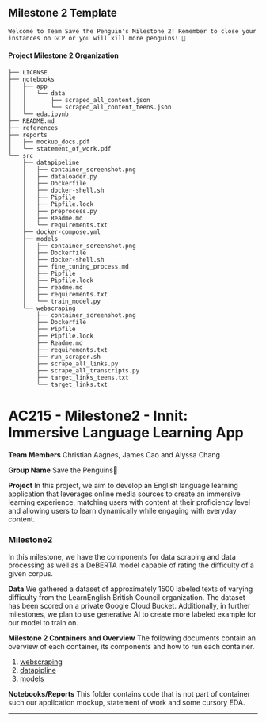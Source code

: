 ## Milestone 2 Template

```
Welcome to Team Save the Penguin's Milestone 2! Remember to close your instances on GCP or you will kill more penguins! 🐧
```

#### Project Milestone 2 Organization

```
├── LICENSE
├── notebooks
│   ├── app
│   │   └── data
│   │       ├── scraped_all_content.json
│   │       └── scraped_all_content_teens.json
│   └── eda.ipynb
├── README.md
├── references
├── reports
│   ├── mockup_docs.pdf
│   └── statement_of_work.pdf
└── src
    ├── datapipeline
    │   ├── container_screenshot.png
    │   ├── dataloader.py
    │   ├── Dockerfile
    │   ├── docker-shell.sh
    │   ├── Pipfile
    │   ├── Pipfile.lock
    │   ├── preprocess.py
    │   ├── Readme.md
    │   └── requirements.txt
    ├── docker-compose.yml
    ├── models
    │   ├── container_screenshot.png
    │   ├── Dockerfile
    │   ├── docker-shell.sh
    │   ├── fine_tuning_process.md
    │   ├── Pipfile
    │   ├── Pipfile.lock
    │   ├── readme.md
    │   ├── requirements.txt
    │   └── train_model.py
    └── webscraping
        ├── container_screenshot.png
        ├── Dockerfile
        ├── Pipfile
        ├── Pipfile.lock
        ├── Readme.md
        ├── requirements.txt
        ├── run_scraper.sh
        ├── scrape_all_links.py
        ├── scrape_all_transcripts.py
        ├── target_links_teens.txt
        └── target_links.txt

```

# AC215 - Milestone2 - Innit: Immersive Language Learning App

**Team Members**
Christian Aagnes, James Cao and Alyssa Chang

**Group Name**
Save the Penguins🐧

**Project**
In this project, we aim to develop an English language learning application that leverages online media sources to create an immersive learning experience, matching users with content at their proficiency level and allowing users to learn dynamically while engaging with everyday content.


### Milestone2 ###

In this milestone, we have the components for data scraping and data processing as well as a DeBERTA model capable of rating the difficulty of a given corpus.

**Data**
We gathered a dataset of approximately 1500 labeled texts of varying difficulty from the LearnEnglish British Council organization. The dataset has been scored on a private Google Cloud Bucket. Additionally, in further milestones, we plan to use generative AI to create more labeled example for our model to train on.

**Milestone 2 Containers and Overview**
The following documents contain an overview of each container, its components and how to run each container.
1. [webscraping](./src/webscraping/Readme.md)
2. [datapipline](./src/datapipeline/Readme.md)
3. [models](./src/models/readme.md)

**Notebooks/Reports**
This folder contains code that is not part of container such our application mockup, statement of work and some cursory EDA.

----